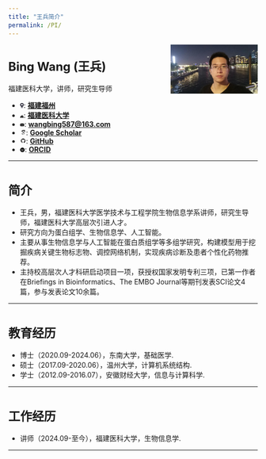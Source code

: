 ```yaml
---
title: "王兵简介"
permalink: /PI/
---
```


<img src="../images/PI/wangbing_guangzhou.jpg" class="img-responsive" width="35%" style="float: right" />

# <font size="5">Bing Wang (王兵)</font>
福建医科大学，讲师，研究生导师
- <img src="../images/logo/location.jpg" width="1.5%">: **[福建福州](https://j.map.baidu.com/1f/2H)**
- <img src="../images/logo/school.jpg" width="1.5%">: **[福建医科大学](https://www.fjmu.edu.cn)**
- <img src="../images/logo/email.jpg" width="1.8%">: **[wangbing587@163.com](mailto:wangbing587@163.com)**
- <img src="../images/logo/google.jpg" width="2.5%">: **[Google Scholar](https://scholar.google.com/citations?user=V4h6i_cAAAAJ&hl=zh-CN)**
- <img src="../images/logo/github.jpg" width="2.5%">: **[GitHub](https://github.com/wangbing587)**
- <img src="../images/logo/ORCID.jpg" width="2%">: **[ORCID](https://orcid.org/0000-0003-0684-2789)**
<hr />

# <font size="5">简介</font>
- 王兵，男，福建医科大学医学技术与工程学院生物信息学系讲师，研究生导师，福建医科大学高层次引进人才。
- 研究方向为蛋白组学、生物信息学、人工智能。
- 主要从事生物信息学与人工智能在蛋白质组学等多组学研究，构建模型用于挖掘疾病关键生物标志物、调控网络机制，实现疾病诊断及患者个性化药物推荐。
- 主持校高层次人才科研启动项目一项，获授权国家发明专利三项，已第一作者在Briefings in Bioinformatics、The EMBO Journal等期刊发表SCI论文4篇，参与发表论文10余篇。
<hr />

# <font size="5">教育经历</font>
- 博士（2020.09-2024.06），东南大学，基础医学.
- 硕士（2017.09-2020.06），温州大学，计算机系统结构.
- 学士（2012.09-2016.07），安徽财经大学，信息与计算科学.
<hr />

# <font size="5">工作经历</font>
- 讲师（2024.09-至今），福建医科大学，生物信息学.
<hr />




